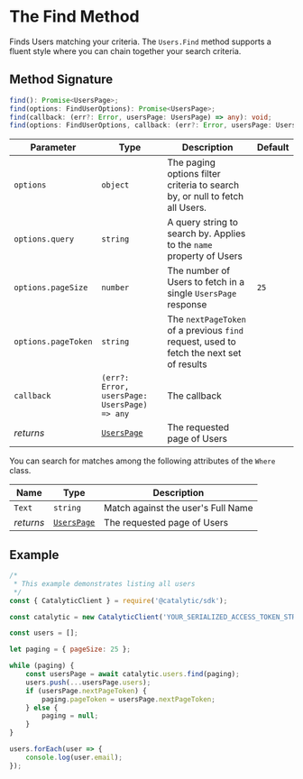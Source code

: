 # The Find Method

Finds Users matching your criteria. The `Users.Find` method supports a fluent style where you can chain together your search criteria.

## Method Signature

```typescript
find(): Promise<UsersPage>;
find(options: FindUserOptions): Promise<UsersPage>;
find(callback: (err?: Error, usersPage: UsersPage) => any): void;
find(options: FindUserOptions, callback: (err?: Error, usersPage: UsersPage) => any): void;
```

| Parameter           | Type                                         | Description                                                                             | Default |
| ------------------- | -------------------------------------------- | --------------------------------------------------------------------------------------- | ------- |
| `options`           | `object`                                     | The paging options filter criteria to search by, or null to fetch all Users.            |         |
| `options.query`     | `string`                                     | A query string to search by. Applies to the `name` property of Users                    |         |
| `options.pageSize`  | `number`                                     | The number of Users to fetch in a single `UsersPage` response                           | `25`    |
| `options.pageToken` | `string`                                     | The `nextPageToken` of a previous `find` request, used to fetch the next set of results |         |
| `callback`          | `(err?: Error, usersPage: UsersPage) => any` | The callback                                                                            |         |
| _returns_           | [`UsersPage`](doc:the-userspage-entity-node) | The requested page of Users                                                             |         |

You can search for matches among the following attributes of the `Where` class.

| Name      | Type                                         | Description                        |
| --------- | -------------------------------------------- | ---------------------------------- |
| `Text`    | `string`                                     | Match against the user's Full Name |
| _returns_ | [`UsersPage`](doc:the-userspage-entity-node) | The requested page of Users        |

## Example

```js
/*
 * This example demonstrates listing all users
 */
const { CatalyticClient } = require('@catalytic/sdk');

const catalytic = new CatalyticClient('YOUR_SERIALIZED_ACCESS_TOKEN_STRING');

const users = [];

let paging = { pageSize: 25 };

while (paging) {
    const usersPage = await catalytic.users.find(paging);
    users.push(...usersPage.users);
    if (usersPage.nextPageToken) {
        paging.pageToken = usersPage.nextPageToken;
    } else {
        paging = null;
    }
}

users.forEach(user => {
    console.log(user.email);
});
```
